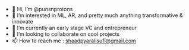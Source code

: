 - 👋 Hi, I’m @punsnprotons
- 👀 I’m interested in ML, AR, and pretty much anything transformative & innovate 
- 🌱 I’m currently an early stage VC and entrepreneur  
- 💞️ I’m looking to collaborate on cool projects
- 📫 How to reach me : shaadpyaralisufi@gmail.com

<!---
punsnprotons/punsnprotons is a ✨ special ✨ repository because its `README.md` (this file) appears on your GitHub profile.
You can click the Preview link to take a look at your changes.
--->
